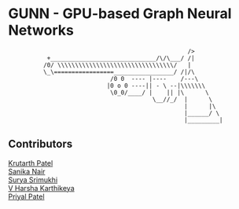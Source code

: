 # GUNN - GPU-based Graph Neural Networks

```text
                                                   />
           +______________________________/\/\___/ /|
          /0/ \\\\\\\\\\\\\\\\\\\\\\\\\\\\\\\\\/   |
          \_\=================_________________/ /|/\
                             /0 0  ---- |----    /---\
                            |0 o 0 ----|| - \ --|\\\\\\\
                             \0_0/____/ |    || |\      \
                                         \__//_/  |      \
                                                  |      |\
                                                  |______/ \
                                                  |_________|
```

## Contributors
[Krutarth Patel](mailto:krutarthpatel929@gmail.com)  
[Sanika Nair](mailto:ce24b108@smail.iitm.ac.in)  
[Surya Srimukhi](mailto:sriluj045@gmail.com)   
[V Harsha Karthikeya](mailto:vharshakarthikeya@gmail.com)  
[Priyal Patel](mailto:priyalnpatel31@gmail.com) 
